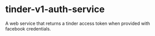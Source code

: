 # tinder-v1-auth-service
A web service that returns a tinder access token when provided with facebook credentials.
